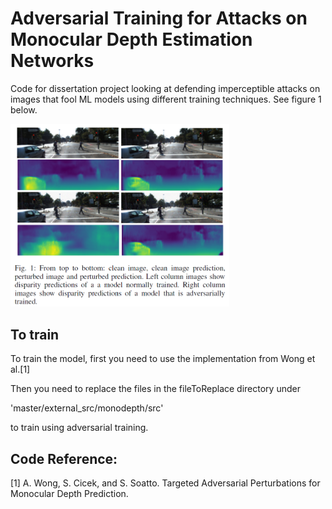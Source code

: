 # Adversarial Training for Attacks on Monocular Depth Estimation Networks

Code for dissertation project looking at defending imperceptible attacks on images that fool ML models using different training techniques.
See figure 1 below.

<img src="https://raw.githubusercontent.com/NNachiappan/mscProject/main/fig1.png" width="350">


## To train
To train the model, first you need to use the implementation from Wong et al.[1]

Then you need to replace the files in the fileToReplace directory under

'master/external_src/monodepth/src'

to train using adversarial training.

## Code Reference:
[1] A. Wong, S. Cicek, and S. Soatto. Targeted Adversarial Perturbations for Monocular Depth Prediction.
